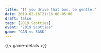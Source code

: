 ```yaml
---
title: "If you drive that bus, be gentle."
date: 2019-02-16T21:16:00-05:00
draft: false
tags: [2019 Scotties]
event: "2019 Scotties"
game: "CAN vs SASK"
---
```

{{< game-details >}}
<!--more--> 